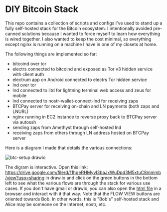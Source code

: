 # DIY Bitcoin Stack

This repo contains a collection of scripts and configs I've used to stand up a fully self-hosted stack for the Bitcoin ecosystem.
I intentionally avoided pre-canned solutions because I wanted to force myself to learn how everything is wired together.
I also wanted to keep the cost minimal, so everything except nginx is running on a machine I have in one of my closets at home.

The following things are implemented so far:
* bitcoind over tor
* electrs connected to bitcoind and exposed as Tor v3 hidden service with client auth
* electrum app on Android connected to electrs Tor hidden service
* lnd over tor
* lnd connected to litd for lightning terminal web access and zeus for mobile 
* lnd connected to nostr-wallet-connect-lnd for receiving zaps
* BTCPay server for receiving on-chain and LN payments (both zaps and LNURL)
* nginx running in EC2 instance to reverse proxy back to BTCPay server via autossh
* sending zaps from Amethyst through self-hosted lnd
* receiving zaps from others through LN address hosted on BTCPay server

Here is a diagram I made that details the various connections:

![btc-setup drawio](https://github.com/user-attachments/assets/b6e6457b-0c1a-43a2-a56f-1fe6f1bbbe6b)

The digram is interactive. Open this link: https://drive.google.com/file/d/11hgeRHMyvI3baJxWuDpd3M5xtuC8mmmb/view?usp=sharing
in draw.io and click on the green buttons in the bottom left to see what the various flows are through the stack for various 
use cases. If you don't have gmail or drawio, you can also open the [html file](https://github.com/cjams/diy-bitcoin-stack/blob/main/btc-setup.drawio.html)
in a browser and interact with it that way. Note that the FLOW VIEW buttons are oriented towards Bob. In other words, this 
is "Bob's" self-hosted stack and Alice may be someone on the Internet, nostr, etc.

